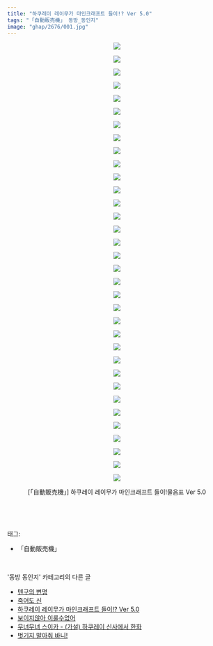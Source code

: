 ```yaml
---
title: "하쿠레이 레이무가 마인크래프트 들이!? Ver 5.0"
tags: "「自動販売機」 동방_동인지"
image: "ghap/2676/001.jpg"
---
```

<div class="article">
<p style="text-align: center; clear: none; float: none;"><img src="{{ site.nasurl }}/ghap/2676/001.jpg"/></p>
<p style="text-align: center; clear: none; float: none;"><img src="{{ site.nasurl }}/ghap/2676/002.jpg"/></p>
<p style="text-align: center; clear: none; float: none;"><img src="{{ site.nasurl }}/ghap/2676/003.jpg"/></p>
<p style="text-align: center; clear: none; float: none;"><img src="{{ site.nasurl }}/ghap/2676/004.jpg"/></p>
<p style="text-align: center; clear: none; float: none;"><img src="{{ site.nasurl }}/ghap/2676/005.jpg"/></p>
<p style="text-align: center; clear: none; float: none;"><img src="{{ site.nasurl }}/ghap/2676/006.jpg"/></p>
<p style="text-align: center; clear: none; float: none;"><img src="{{ site.nasurl }}/ghap/2676/007.jpg"/></p>
<p style="text-align: center; clear: none; float: none;"><img src="{{ site.nasurl }}/ghap/2676/008.jpg"/></p>
<p style="text-align: center; clear: none; float: none;"><img src="{{ site.nasurl }}/ghap/2676/009.jpg"/></p>
<p style="text-align: center; clear: none; float: none;"><img src="{{ site.nasurl }}/ghap/2676/010.jpg"/></p>
<p style="text-align: center; clear: none; float: none;"><img src="{{ site.nasurl }}/ghap/2676/011.jpg"/></p>
<p style="text-align: center; clear: none; float: none;"><img src="{{ site.nasurl }}/ghap/2676/012.jpg"/></p>
<p style="text-align: center; clear: none; float: none;"><img src="{{ site.nasurl }}/ghap/2676/013.jpg"/></p>
<p style="text-align: center; clear: none; float: none;"><img src="{{ site.nasurl }}/ghap/2676/014.jpg"/></p>
<p style="text-align: center; clear: none; float: none;"><img src="{{ site.nasurl }}/ghap/2676/015.jpg"/></p>
<p style="text-align: center; clear: none; float: none;"><img src="{{ site.nasurl }}/ghap/2676/016.jpg"/></p>
<p style="text-align: center; clear: none; float: none;"><img src="{{ site.nasurl }}/ghap/2676/017.jpg"/></p>
<p style="text-align: center; clear: none; float: none;"><img src="{{ site.nasurl }}/ghap/2676/018.jpg"/></p>
<p style="text-align: center; clear: none; float: none;"><img src="{{ site.nasurl }}/ghap/2676/019.jpg"/></p>
<p style="text-align: center; clear: none; float: none;"><img src="{{ site.nasurl }}/ghap/2676/020.jpg"/></p>
<p style="text-align: center; clear: none; float: none;"><img src="{{ site.nasurl }}/ghap/2676/021.jpg"/></p>
<p style="text-align: center; clear: none; float: none;"><img src="{{ site.nasurl }}/ghap/2676/022.jpg"/></p>
<p style="text-align: center; clear: none; float: none;"><img src="{{ site.nasurl }}/ghap/2676/023.jpg"/></p>
<p style="text-align: center; clear: none; float: none;"><img src="{{ site.nasurl }}/ghap/2676/024.jpg"/></p>
<p style="text-align: center; clear: none; float: none;"><img src="{{ site.nasurl }}/ghap/2676/025.jpg"/></p>
<p style="text-align: center; clear: none; float: none;"><img src="{{ site.nasurl }}/ghap/2676/026.jpg"/></p>
<p style="text-align: center; clear: none; float: none;"><img src="{{ site.nasurl }}/ghap/2676/027.jpg"/></p>
<p style="text-align: center; clear: none; float: none;"><img src="{{ site.nasurl }}/ghap/2676/028.jpg"/></p>
<p style="text-align: center; clear: none; float: none;"><img src="{{ site.nasurl }}/ghap/2676/029.jpg"/></p>
<p style="text-align: center; clear: none; float: none;"><img src="{{ site.nasurl }}/ghap/2676/030.jpg"/></p>
<p style="text-align: center; clear: none; float: none;"><img src="{{ site.nasurl }}/ghap/2676/031.jpg"/></p>
<p style="text-align: center; clear: none; float: none;"><img src="{{ site.nasurl }}/ghap/2676/032.jpg"/></p>
<p style="text-align: center; clear: none; float: none;"><img src="{{ site.nasurl }}/ghap/2676/033.jpg"/></p>
<p style="text-align: center; clear: none; float: none;"><img src="{{ site.nasurl }}/ghap/2676/034.jpg"/></p>
<p style="text-align: center; clear: none; float: none;">[「自動販売機」] 하쿠레이 레이무가 마인크래프트 들이!물음표 Ver 5.0</p>
<p><br/></p>
</div><br/>
<div class="tagTrail">
<p>태그: </p>
<ul>
<li>「自動販売機」</li>
</ul>
</div><br/>
<div class="another">
<p>'동방 동인지' 카테고리의 다른 글</p>
<ul>
<li><a href="/2016-10-25-ghap_2678">텐구의 변명</a></li>
<li><a href="/2016-10-24-ghap_2677">죽어도 신</a></li>
<li><a href="/2016-10-24-ghap_2676">하쿠레이 레이무가 마인크래프트 들이!? Ver 5.0</a></li>
<li><a href="/2016-10-24-ghap_2675">보이지않아 이룰수없어</a></li>
<li><a href="/2016-10-23-ghap_2674">무녀무녀 스이카 - (가설) 하쿠레이 신사에서 한화</a></li>
<li><a href="/2016-10-23-ghap_2673">벗기지 말아줘 바니!</a></li>
</ul>
</div><br/>
<div class="cb_module cb_fluid">
<div class="cb_wrt cb_profile">
</div><!-- commentList close -->
</div><br/>
